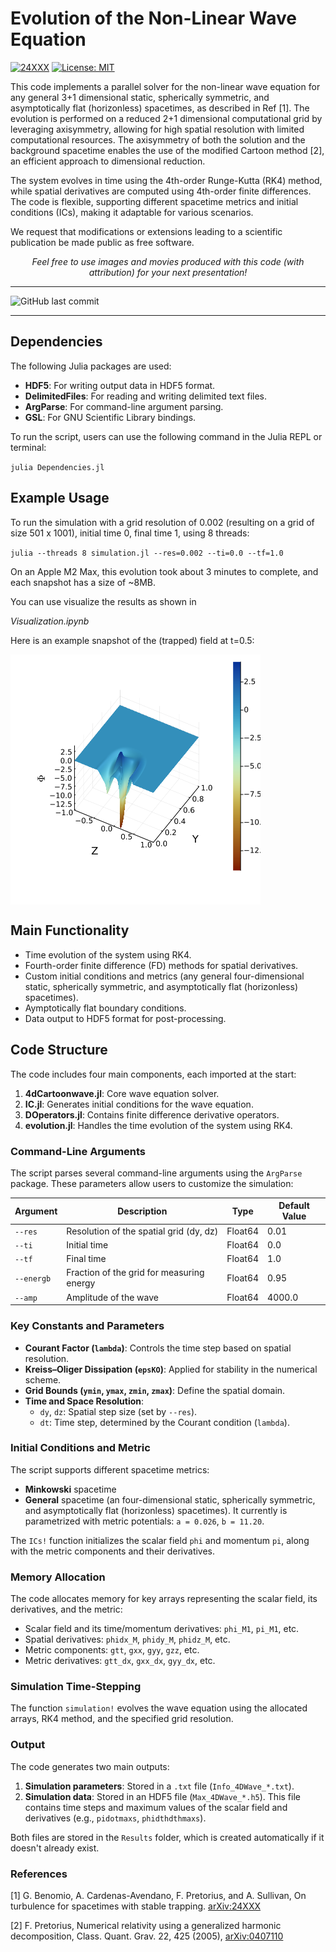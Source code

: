 # **Evolution of the Non-Linear Wave Equation**

[![24XXX](https://img.shields.io/badge/arXiv-24XXX-b31b1b.svg)](https://arxiv.org/abs/24) [![License: MIT](https://img.shields.io/badge/License-MIT-yellow.svg)](https://github.com/alejandroc137/ScalarWaveEvolution/License.txt)

This code implements a parallel solver for the non-linear wave equation for any general 3+1 dimensional static, spherically symmetric, and asymptotically flat (horizonless) spacetimes, as described in Ref [1]. The evolution is performed on a reduced 2+1 dimensional computational grid by leveraging axisymmetry, allowing for high spatial resolution with limited computational resources. The axisymmetry of both the solution and the background spacetime enables the use of the modified Cartoon method [2], an efficient approach to dimensional reduction.

The system evolves in time using the 4th-order Runge-Kutta (RK4) method, while spatial derivatives are computed using 4th-order finite differences. The code is flexible, supporting different spacetime metrics and initial conditions (ICs), making it adaptable for various scenarios.

We request that modifications or extensions leading to a scientific publication be made public as free software. 

<center> <em>Feel free to use images and movies produced with this code (with attribution) for your next presentation! </em> </center>

_______
![GitHub last commit](https://img.shields.io/github/last-commit/alejandroc137/ScalarWaveEvolution)
_______


## **Dependencies**

The following Julia packages are used:

- **HDF5**: For writing output data in HDF5 format.
- **DelimitedFiles**: For reading and writing delimited text files.
- **ArgParse**: For command-line argument parsing.
- **GSL**: For GNU Scientific Library bindings.

To run the script, users can use the following command in the Julia REPL or terminal:

`julia Dependencies.jl`

## **Example Usage**

To run the simulation with a grid resolution of 0.002 (resulting on a grid of size 501 x 1001), initial time 0, final time 1, using 8 threads:

`julia --threads 8 simulation.jl --res=0.002 --ti=0.0 --tf=1.0`

On an Apple M2 Max, this evolution took about 3 minutes to complete, and each snapshot has a size of ~8MB. 

You can use visualize the results as shown in

<em>Visualization.ipynb</em>

Here is an example snapshot of the (trapped) field at t=0.5:

<img src='Snapshot.png' width="400" align="center">

## **Main Functionality**

- Time evolution of the system using RK4.
- Fourth-order finite difference (FD) methods for spatial derivatives.
- Custom initial conditions and metrics (any general four-dimensional static, spherically symmetric, and asymptotically flat (horizonless) spacetimes).
- Aymptotically flat boundary conditions.
- Data output to HDF5 format for post-processing.

## **Code Structure**

The code includes four main components, each imported at the start:
1. **4dCartoonwave.jl**: Core wave equation solver.
2. **IC.jl**: Generates initial conditions for the wave equation.
3. **DOperators.jl**: Contains finite difference derivative operators.
4. **evolution.jl**: Handles the time evolution of the system using RK4.


### **Command-Line Arguments**
The script parses several command-line arguments using the `ArgParse` package. These parameters allow users to customize the simulation:

| Argument     | Description                                        | Type     | Default Value |
|--------------|----------------------------------------------------|----------|---------------|
| `--res`      | Resolution of the spatial grid (dy, dz)            | Float64  | 0.01          |
| `--ti`       | Initial time                                       | Float64  | 0.0           |
| `--tf`       | Final time                                         | Float64  | 1.0           |
| `--energb`   | Fraction of the grid for measuring energy          | Float64  | 0.95          |
| `--amp`      | Amplitude of the wave                              | Float64  | 4000.0        |

### **Key Constants and Parameters**

- **Courant Factor (`lambda`)**: Controls the time step based on spatial resolution.
- **Kreiss–Oliger Dissipation (`epsKO`)**: Applied for stability in the numerical scheme.
- **Grid Bounds (`ymin`, `ymax`, `zmin`, `zmax`)**: Define the spatial domain.
- **Time and Space Resolution**:
  - `dy`, `dz`: Spatial step size (set by `--res`).
  - `dt`: Time step, determined by the Courant condition (`lambda`).

### **Initial Conditions and Metric**
The script supports different spacetime metrics:
- **Minkowski** spacetime 
- **General** spacetime (an four-dimensional static, spherically symmetric, and asymptotically flat (horizonless) spacetimes). It currently is parametrized with metric potentials: `a = 0.026`, `b = 11.20`.

The `ICs!` function initializes the scalar field `phi` and momentum `pi`, along with the metric components and their derivatives.

### **Memory Allocation**
The code allocates memory for key arrays representing the scalar field, its derivatives, and the metric:
- Scalar field and its time/momentum derivatives: `phi_M1`, `pi_M1`, etc.
- Spatial derivatives: `phidx_M`, `phidy_M`, `phidz_M`, etc.
- Metric components: `gtt`, `gxx`, `gyy`, `gzz`, etc.
- Metric derivatives: `gtt_dx`, `gxx_dx`, `gyy_dx`, etc.

### **Simulation Time-Stepping**
The function `simulation!` evolves the wave equation using the allocated arrays, RK4 method, and the specified grid resolution.

### **Output**
The code generates two main outputs:
1. **Simulation parameters**: Stored in a `.txt` file (`Info_4DWave_*.txt`).
2. **Simulation data**: Stored in an HDF5 file (`Max_4DWave_*.h5`). This file contains time steps and maximum values of the scalar field and derivatives (e.g., `pidotmaxs`, `phidthdthmaxs`).

Both files are stored in the `Results` folder, which is created automatically if it doesn't already exist.

### **References**

[1] G. Benomio, A. Cardenas-Avendano, F. Pretorius, and A. Sullivan, On turbulence for spacetimes with stable trapping. [arXiv:24XXX](https://arxiv.org/abs/gr-qc/XXXX)

[2] F. Pretorius, Numerical relativity using a generalized harmonic decomposition, Class. Quant.
Grav. 22, 425 (2005), [arXiv:0407110](https://arxiv.org/abs/gr-qc/0407110)
